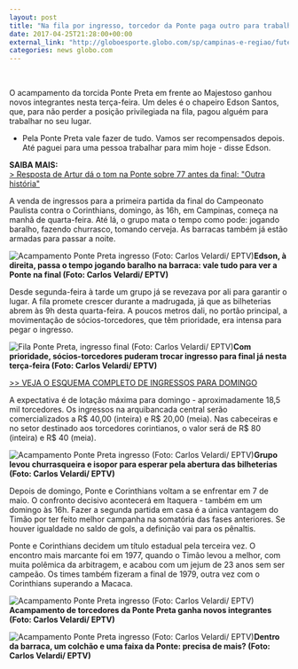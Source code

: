 ```yaml
---
layout: post
title: "Na fila por ingresso, torcedor da Ponte paga outro para trabalhar no seu lugar"
date: 2017-04-25T21:28:00+00:00
external_link: "http://globoesporte.globo.com/sp/campinas-e-regiao/futebol/times/ponte-preta/noticia/2017/04/na-fila-por-ingresso-torcedor-da-ponte-paga-outro-para-trabalhar-no-seu-lugar.html"
categories: news globo.com
---
```

&nbsp;

O acampamento da torcida Ponte Preta em frente ao Majestoso ganhou novos integrantes nesta terça-feira. Um deles é o chapeiro Edson Santos, que, para não perder a posição privilegiada na fila, pagou alguém para trabalhar no seu lugar.

- Pela Ponte Preta vale fazer de tudo. Vamos ser recompensados depois. Até paguei para uma pessoa trabalhar para mim hoje - disse Edson.&nbsp;

**SAIBA MAIS:**  
[\>&nbsp;Resposta de Artur dá o tom na Ponte sobre 77 antes da final: "Outra história"](http://globoesporte.globo.com/sp/campinas-e-regiao/futebol/times/ponte-preta/noticia/2017/04/discurso-de-artur-da-o-tom-na-ponte-sobre-77-antes-da-final-outra-historia.html#jogo-ponte-preta-x-corinthians---30/04/2017-16%3A00)

A venda de ingressos para a primeira partida da final do Campeonato Paulista contra o Corinthians, domingo, às 16h, em Campinas, começa na manhã de quarta-feira. Até lá, o grupo mata o tempo como pode: jogando baralho, fazendo churrasco, tomando cerveja. As barracas também já estão armadas para passar a noite.&nbsp;

 ![Acampamento Ponte Preta ingresso (Foto: Carlos Velardi/ EPTV)](http://s2.glbimg.com/XCCkhPyET-cdwgHNtljL6ufR_DE=/0x37:1060x591/690x360/s.glbimg.com/es/ge/f/original/2017/04/25/acampamento.3.jpg "Acampamento Ponte Preta ingresso (Foto: Carlos Velardi/ EPTV)")**Edson, à direita, passa o tempo jogando baralho na barraca: vale tudo para ver a Ponte na final (Foto: Carlos Velardi/ EPTV)**

Desde segunda-feira à tarde um grupo já se revezava por ali para garantir o lugar. A fila promete crescer durante a madrugada, já que as bilheterias abrem às 9h desta quarta-feira. A poucos metros dali, no portão principal, a movimentação de sócios-torcedores, que têm prioridade, era intensa para pegar o ingresso.&nbsp;

 ![Fila Ponte Preta, ingresso final (Foto: Carlos Velardi/ EPTV)](http://s2.glbimg.com/CaqNuMCSfksTC8ax2cAY4vPIyVc=/0x36:1064x592/690x360/s.glbimg.com/es/ge/f/original/2017/04/25/fila.ponte.jpg "Fila Ponte Preta, ingresso final (Foto: Carlos Velardi/ EPTV)")**Com prioridade, sócios-torcedores puderam trocar ingresso para final já nesta terça-feira (Foto: Carlos Velardi/ EPTV)**

[\>\> VEJA O ESQUEMA COMPLETO DE INGRESSOS PARA DOMINGO](http://globoesporte.globo.com/sp/campinas-e-regiao/futebol/times/ponte-preta/noticia/2017/04/com-prioridade-para-tc10-ponte-define-esquema-de-ingressos-para-final.html#equipe-ponte-preta)

A expectativa é de lotação máxima para domingo - aproximadamente 18,5 mil torcedores. Os ingressos na arquibancada central serão comercializados a R$ 40,00 (inteira) e R$ 20,00 (meia). Nas cabeceiras e no setor destinado aos torcedores corintianos, o valor será de R$ 80 (inteira) e R$ 40 (meia). &nbsp;

 ![Acampamento Ponte Preta ingresso (Foto: Carlos Velardi/ EPTV)](http://s2.glbimg.com/fEioeBzxP9IwgWblDeQxL2zKxBM=/0x27:1062x582/690x360/s.glbimg.com/es/ge/f/original/2017/04/25/acampamento.jpg "Acampamento Ponte Preta ingresso (Foto: Carlos Velardi/ EPTV)")**Grupo levou churrasqueira e isopor para esperar pela abertura das bilheterias (Foto: Carlos Velardi/ EPTV)**

Depois de domingo, Ponte e Corinthians voltam a se enfrentar em 7 de maio. O confronto decisivo acontecerá em Itaquera - também em um domingo às 16h. Fazer a segunda partida em casa é a única vantagem do Timão por ter feito melhor campanha na somatória das fases anteriores. Se houver igualdade no saldo de gols, a definição vai para os pênaltis.&nbsp;  
  
Ponte e Corinthians decidem um título estadual pela terceira vez. O encontro mais marcante foi em 1977, quando o Timão levou a melhor, com muita polêmica da arbitragem, e acabou com um jejum de 23 anos sem ser campeão. Os times também fizeram a final de 1979, outra vez com o Corinthians superando a Macaca.&nbsp;

 ![Acampamento Ponte Preta ingresso (Foto: Carlos Velardi/ EPTV)](http://s2.glbimg.com/VKPaKeibTzt9i_cSDnZCO1xqS3o=/0x30:1065x587/690x360/s.glbimg.com/es/ge/f/original/2017/04/25/barracas.jpg "Acampamento Ponte Preta ingresso (Foto: Carlos Velardi/ EPTV)")**Acampamento de torcedores da Ponte Preta ganha novos integrantes (Foto: Carlos Velardi/ EPTV)**

 ![Acampamento Ponte Preta ingresso (Foto: Carlos Velardi/ EPTV)](http://s2.glbimg.com/lZmTwzHaSkaav_4lMj-OebKSaTM=/0x37:1067x594/690x360/s.glbimg.com/es/ge/f/original/2017/04/25/barraca.2.jpg "Acampamento Ponte Preta ingresso (Foto: Carlos Velardi/ EPTV)")**Dentro da barraca, um colchão e uma faixa da Ponte: precisa de&nbsp;mais? (Foto: Carlos Velardi/ EPTV)**

